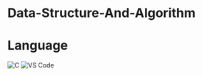 # Data-Structure-And-Algorithm

# Language

![C](https://skills.thijs.gg/icons?i=c) ![VS Code](https://skills.thijs.gg/icons?i=vscode)
